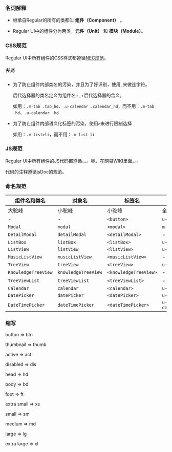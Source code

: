 ### 名词解释

- 继承自Regular的所有的类都叫 **组件（Component）** 。

- Regular UI中的组件分为两类，**元件（Unit）** 和 **模块（Module）**。

### CSS规范

Regular UI中所有组件的CSS样式都遵循[NEC规范](http://nec.netease.com/standard/css-sort.html)。

##### 补充

- 为了防止组件内部类名的污染，并且为了好识别，使用`_`来做连字符。

  后代选择器的类名定义为组件名+`_`+后代选择器的含义。

  如用：`.m-tab .tab_hd`、`.u-calendar .calendar_hd`，而不用：`.m-tab .hd`、`.u-calendar .hd`

- 为了防止组件内部语义化标签的污染，使用`>`来进行限制选择

  如用：`.m-list>li`，而不用：`.m-list li`

### JS规范

Regular UI中所有组件的JS代码都遵循。。。呃，在网易WIKI里面。。。

代码的注释遵循jsDoc的规范。

### 命名规范

| 组件名和类名      | 对象名         | 标签名       | CSS类名        |　JS文件名  |  CSS文件名  |
| ------------------  | ------------------ | ------------------ | ---------------- | ------- | ------- |
| 大驼峰              | 小驼峰             | 小驼峰           | 全小写           | 与标签名一致 | 与CSS类名一致 |
| -             | -           | `<button>`            | `u-btn`  | - | `btn.mcss` |
| `Modal`             | `modal`            | `<modal>`            | `m-modal`  | `modal.js` | `modal.mcss` |
| `DetailModal`       | `detailModal`      | `<detailModal>`      | - | `detailModal.js` | - |
| `ListBox`           | `listBox`          | `<listBox>`          | `u-listbox` | `listBox.js` | `listbox.mcss` |
| `ListView`          | `listView`         | `<listView>`         | `u-listview` | `listView.js` | `listview.mcss` |
| `MusicListView`     | `musicListView`    | `<musicListView>`    | - | `musicListView.js` | - |
| `TreeView`          | `treeView`         | `<treeView>`         | `u-treeview` | `treeView.js` | `treeview.mcss` |
| `KnowledgeTreeView` | `knowledgeTreeView`| `<knowledgeTreeView>`| -         | `knowledgeTreeView.js` | - |
| `TreeViewList`      | `treeViewList`     | `<treeViewList>`     | -     | - | - |
| `Calendar`          | `calendar`         | `<calendar>`         | `u-calendar`         | `calendar.js` | `calendar.mcss` |
| `DatePicker`        | `datePicker`       | `<datePicker>`       | `u-datepicker`       | `datePicker.js` | `datepicker.mcss` |
| `DateTimePicker`    | `dateTimePicker`   | `<dateTimePicker>`   | `u-datetimepicker`   | `dateTimePicker.js` | `datetimepicker.mcss` |

### 缩写

button => btn

thumbnail => thumb

active => act

disabled => dis

head => hd

body => bd

foot => ft


extra small => xs

small => sm

medium => md

large => lg

extra large => xl
